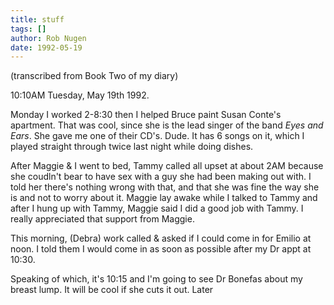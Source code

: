 ```yaml
---
title: stuff
tags: []
author: Rob Nugen
date: 1992-05-19
---
```


<p class=note>(transcribed from Book Two of my diary)

<p class=date>10:10AM Tuesday, May 19th 1992.

<p>Monday I worked 2-8:30 then I helped Bruce paint Susan Conte's
apartment.  That was cool, since she is the lead singer of the band
<em>Eyes and Ears</em>.  She gave me one of their CD's.  Dude.  It has
6 songs on it, which I played straight through twice last night while
doing dishes.  

<p>After Maggie & I went to bed, Tammy called all upset at about 2AM
because she coudln't bear to have sex with a guy she had been making
out with.  I told her there's nothing wrong with that, and that she
was fine the way she is and not to worry about it.  Maggie lay awake
while I talked to Tammy and after I hung up with Tammy, Maggie said I
did a good job with Tammy.  I really appreciated that support from
Maggie.

<p>This morning, (Debra) work called & asked if I could come in for
Emilio at noon.  I told them I would come in as soon as possible after
my Dr appt at 10:30.

<p>Speaking of which, it's 10:15 and I'm going to see Dr Bonefas about
my breast lump.  It will be cool if she cuts it out.  Later

